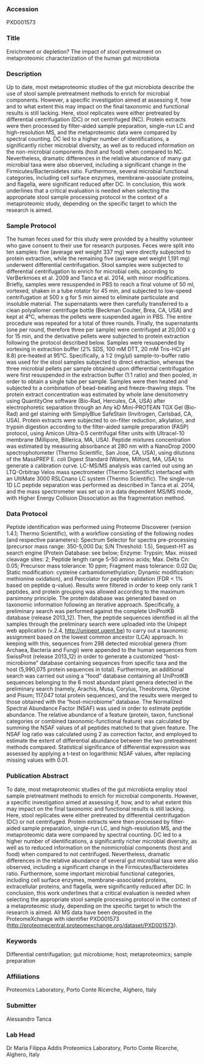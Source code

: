 ### Accession
PXD001573

### Title
Enrichment or depletion? The impact of stool pretreatment on metaproteomic characterization of the human gut microbiota

### Description
Up to date, most metaproteomic studies of the gut microbiota describe the use of stool sample pretreatment methods to enrich for microbial components. However, a specific investigation aimed at assessing if, how and to what extent this may impact on the final taxonomic and functional results is still lacking. Here, stool replicates were either pretreated by differential centrifugation (DC) or not centrifuged (NC). Protein extracts were then processed by filter-aided sample preparation, single-run LC and high-resolution MS, and the metaproteomic data were compared by spectral counting. DC led to a higher number of identifications, a significantly richer microbial diversity, as well as to reduced information on the non-microbial components (host and food) when compared to NC. Nevertheless, dramatic differences in the relative abundance of many gut microbial taxa were also observed, including a significant change in the Firmicutes/Bacteroidetes ratio. Furthermore, several microbial functional categories, including cell surface enzymes, membrane-associate proteins, and flagella, were significant reduced after DC. In conclusion, this work underlines that a critical evaluation is needed when selecting the appropriate stool sample processing protocol in the context of a metaproteomic study, depending on the specific target to which the research is aimed.

### Sample Protocol
The human feces used for this study were provided by a healthy volunteer who gave consent to their use for research purposes. Feces were split into ten samples: five (average wet weight 337 mg) were directly subjected to protein extraction, while the remaining five (average wet weight 1,191 mg) underwent differential centrifugation. Stool samples were subjected to differential centrifugation to enrich for microbial cells, according to VerBerkmoes et al. 2009 and Tanca et al. 2014, with minor modifications. Briefly, samples were resuspended in PBS to reach a final volume of 50 ml, vortexed, shaken in a tube rotator for 45 min, and subjected to low-speed centrifugation at 500 x g for 5 min aimed to eliminate particulate and insoluble material. The supernatants were then carefully transferred to a clean polyallomer centrifuge bottle (Beckman Coulter, Brea, CA, USA) and kept at 4°C, whereas the pellets were suspended again in PBS. The entire procedure was repeated for a total of three rounds. Finally, the supernatants (one per round, therefore three per sample) were centrifuged at 20,000 x g for 15 min, and the derivative pellets were subjected to protein extraction following the protocol described below. Samples were resuspended by vortexing in extraction buffer (2% SDS, 100 mM DTT, 20 mM Tris-HCl pH 8.8) pre-heated at 95°C. Specifically, a 1:2 (mg/μl) sample-to-buffer ratio was used for the stool samples subjected to direct extraction, whereas the three microbial pellets per sample obtained upon differential centrifugation were first resuspended in the extraction buffer (1:1 ratio) and then pooled, in order to obtain a single tube per sample. Samples were then heated and subjected to a combination of bead-beating and freeze-thawing steps. The protein extract concentration was estimated by whole lane densitometry using QuantityOne software (Bio-Rad, Hercules, CA, USA) after electrophoretic separation through an Any kD Mini-PROTEAN TGX Gel (Bio-Rad) and gel staining with SimplyBlue SafeStain (Invitrogen, Carlsbad, CA, USA). Protein extracts were subjected to on-filter reduction, alkylation, and trypsin digestion according to the filter-aided sample preparation (FASP) protocol, using Amicon Ultra-0.5 centrifugal filter units with Ultracel-10 membrane (Millipore, Billerica, MA, USA). Peptide mixtures concentration was estimated by measuring absorbance at 280 nm with a NanoDrop 2000 spectrophotometer (Thermo Scientific, San Jose, CA, USA), using dilutions of the MassPREP E. coli Digest Standard (Waters, Milford, MA, USA) to generate a calibration curve. LC-MS/MS analysis was carried out using an LTQ-Orbitrap Velos mass spectrometer (Thermo Scientific) interfaced with an UltiMate 3000 RSLCnano LC system (Thermo Scientific). The single-run 1D LC peptide separation was performed as described in Tanca et al. 2014, and the mass spectrometer was set up in a data dependent MS/MS mode, with Higher Energy Collision Dissociation as the fragmentation method.

### Data Protocol
Peptide identification was performed using Proteome Discoverer (version 1.4.1; Thermo Scientific), with a workflow consisting of the following nodes (and respective parameters): Spectrum Selector for spectra pre-processing (precursor mass range: 350-5,000 Da; S/N Threshold: 1.5), Sequest-HT as search engine (Protein Database: see below; Enzyme: Trypsin; Max. missed cleavage sites: 2; Peptide length range 5-50 amino acids; Max. Delta Cn: 0.05; Precursor mass tolerance: 10 ppm; Fragment mass tolerance: 0.02 Da; Static modification: cysteine carbamidomethylation; Dynamic modification: methionine oxidation), and Percolator for peptide validation (FDR < 1% based on peptide q-value). Results were filtered in order to keep only rank 1 peptides, and protein grouping was allowed according to the maximum parsimony principle. The protein database was generated based on taxonomic information following an iterative approach. Specifically, a preliminary search was performed against the complete UniProtKB database (release 2013_12). Then, the peptide sequences identified in all the samples through the preliminary search were uploaded into the Unipept web application (v.2.4, http://unipept.ugent.be) to carry out a taxonomic assignment based on the lowest common ancestor (LCA) approach. In keeping with this, sequences from 298 detected microbial genera (from Archaea, Bacteria and Fungi) were appended to the human sequences from SwissProt (release 2013_12) in order to generate a customized “host-microbiome” database containing sequences from specific taxa and the host (5,990,075 protein sequences in total). Furthermore, an additional search was carried out using a “food” database containing all UniProtKB sequences belonging to the 6 most abundant plant genera detected in the preliminary search (namely, Arachis, Musa, Corylus, Theobroma, Glycine and Pisum; 117,047 total protein sequences), and the results were merged to those obtained with the “host-microbiome” database. The Normalized Spectral Abundance Factor (NSAF) was used in order to estimate peptide abundance. The relative abundance of a feature (protein, taxon, functional categories or combined taxonomic-functional feature) was calculated by summing the NSAF values of all peptides matched to that given feature. The NSAF log ratio was calculated using 2 as correction factor, and employed to estimate the extent of differential abundance between the two pretreatment methods compared. Statistical significance of differential expression was assessed by applying a t-test on logarithmic NSAF values, after replacing missing values with 0.01.

### Publication Abstract
To date, most metaproteomic studies of the gut microbiota employ stool sample pretreatment methods to enrich for microbial components. However, a specific investigation aimed at assessing if, how, and to what extent this may impact on the final taxonomic and functional results is still lacking. Here, stool replicates were either pretreated by differential centrifugation (DC) or not centrifuged. Protein extracts were then processed by filter-aided sample preparation, single-run LC, and high-resolution MS, and the metaproteomic data were compared by spectral counting. DC led to a higher number of identifications, a significantly richer microbial diversity, as well as to reduced information on the nonmicrobial components (host and food) when compared to not centrifuged. Nevertheless, dramatic differences in the relative abundance of several gut microbial taxa were also observed, including a significant change in the Firmicutes/Bacteroidetes ratio. Furthermore, some important microbial functional categories, including cell surface enzymes, membrane-associated proteins, extracellular proteins, and flagella, were significantly reduced after DC. In conclusion, this work underlines that a critical evaluation is needed when selecting the appropriate stool sample processing protocol in the context of a metaproteomic study, depending on the specific target to which the research is aimed. All MS data have been deposited in the ProteomeXchange with identifier PXD001573 (http://proteomecentral.proteomexchange.org/dataset/PXD001573).

### Keywords
Differential centrifugation; gut microbiome; host; metaproteomics; sample preparation

### Affiliations
Proteomics Laboratory, Porto Conte Ricerche, Alghero, Italy

### Submitter
Alessandro Tanca

### Lab Head
Dr Maria Filippa Addis
Proteomics Laboratory, Porto Conte Ricerche, Alghero, Italy


